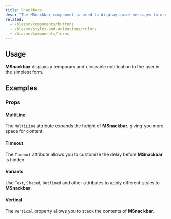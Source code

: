 ```yaml
---
title: Snackbars
desc: "The MSnackbar component is used to display quick messages to users. Snackbars supports positioning, removing delays, and callbacks."
related:
  - /blazor/components/buttons
  - /blazor/styles-and-animations/colors
  - /blazor/components/forms
---
```


## Usage

**MSnackbar** displays a temporary and closeable notification to the user in the simplest form.

<masa-example file="Examples.components.snackbars.Usage"></masa-example>

## Examples

### Props

#### MultiLine

The `MultiLine` attribute expands the height of **MSnackbar**, giving you more space for content.

<masa-example file="Examples.components.snackbars.MultiLine"></masa-example>

#### Timeout

The `Timeout` attribute allows you to customize the delay before **MSnackbar** is hidden.

<masa-example file="Examples.components.snackbars.Timeout"></masa-example>

#### Variants

Use `Text`, `Shaped`, `Outlined` and other attributes to apply different styles to **MSnackbar**.

<masa-example file="Examples.components.snackbars.Variants"></masa-example>

#### Vertical

The `Vertical` property allows you to stack the contents of **MSnackbar**.

<masa-example file="Examples.components.snackbars.Vertical"></masa-example>
